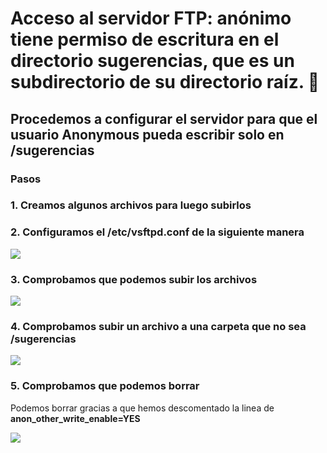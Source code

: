 # Acceso al servidor FTP: anónimo tiene permiso de escritura en el directorio sugerencias, que es un subdirectorio de su directorio raíz. 📄
## Procedemos a configurar el servidor para que el usuario Anonymous pueda escribir solo en /sugerencias

### Pasos

### 1. Creamos algunos archivos para luego subirlos


### 2. Configuramos el /etc/vsftpd.conf de la siguiente manera

![](https://github.com/jesusromero92/vsftpd/blob/main/Fotos/7.2.1.png)

### 3. Comprobamos que podemos subir los archivos

![](https://github.com/jesusromero92/vsftpd/blob/main/Fotos/7.6.png)


### 4. Comprobamos subir un archivo a una carpeta que no sea /sugerencias

![](https://github.com/jesusromero92/vsftpd/blob/main/Fotos/7.7png)


### 5. Comprobamos que podemos borrar
Podemos borrar gracias a  que hemos descomentado la linea de **anon_other_write_enable=YES**

![](https://github.com/jesusromero92/vsftpd/blob/main/Fotos/7.8.png)

